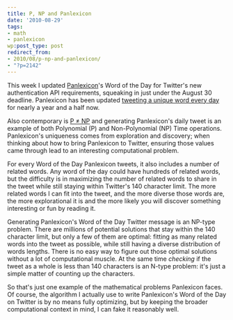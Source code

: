 ```yaml
---
title: P, NP and Panlexicon
date: '2010-08-29'
tags:
- math
- panlexicon
wp:post_type: post
redirect_from:
- 2010/08/p-np-and-panlexicon/
- "?p=2142"
---
```


This week I updated [Panlexicon](http://panlexicon.com)'s Word of the Day for Twitter's new authentication API requirements, squeaking in just under the August 30 deadline. Panlexicon has been updated [tweeting a unique word every day](http://twitter.com/panlexicon) for nearly a year and a half now.

Also contemporary is [P ≠ NP](http://rjlipton.wordpress.com/2010/08/08/a-proof-that-p-is-not-equal-to-np/) and generating Panlexicon's daily tweet is an example of both Polynomial (P) and Non-Polynomial (NP) Time operations. Panlexicon's uniqueness comes from exploration and discovery; when thinking about how to bring Panlexicon to Twitter, ensuring those values came through lead to an interesting computational problem.

For every Word of the Day Panlexicon tweets, it also includes a number of related words. Any word of the day could have hundreds of related words, but the difficulty is in maximizing the number of related words to share in the tweet while still staying within Twitter's 140 character limit. The more related words I can fit into the tweet, and the more diverse those words are, the more explorational it is and the more likely you will discover something interesting or fun by reading it.

Generating Panlexicon's Word of the Day Twitter message is an NP-type problem. There are millions of potential solutions that stay within the 140 character limit, but only a few of them are optimal: fitting as many related words into the tweet as possible, while still having a diverse distribution of words lengths. There is no easy way to figure out those optimal solutions without a lot of computational muscle. At the same time _checking_ if the tweet as a whole is less than 140 characters is an N-type problem: it's just a simple matter of counting up the characters.

So that's just one example of the mathematical problems Panlexicon faces. Of course, the algorithm I actually use to write Panlexicon's Word of the Day on Twitter is by no means fully optimizing, but by keeping the broader computational context in mind, I can fake it reasonably well.
